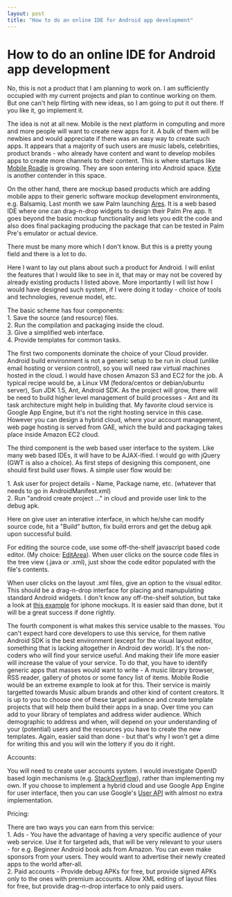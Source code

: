 ```yaml
---
layout: post
title: "How to do an online IDE for Android app development"
---
```

How to do an online IDE for Android app development
===
No, this is not a product that I am planning to work on. I am sufficiently occupied with my current projects and plan to continue working on them. But one can't help flirting with new ideas, so I am going to put it out there. If you like it, go implement it.  
  
The idea is not at all new. Mobile is the next platform in computing and more and more people will want to create new apps for it. A bulk of them will be newbies and would appreciate if there was an easy way to create such apps. It appears that a majority of such users are music labels, celebrities, product brands - who already have content and want to develop mobiles apps to create more channels to their content. This is where startups like [Mobile Roadie][0] is growing. They are soon entering into Android space. [Kyte][1] is another contender in this space.  
  
On the other hand, there are mockup based products which are adding mobile apps to their generic software mockup development environments, e.g. Balsamiq. Last month we saw Palm launching [Ares][2]. It is a web based IDE where one can drag-n-drop widgets to design their Palm Pre app. It goes beyond the basic mockup functionality and lets you edit the code and also does final packaging producing the package that can be tested in Palm Pre's emulator or actual device.  
  
There must be many more which I don't know. But this is a pretty young field and there is a lot to do.  
  
Here I want to lay out plans about such a product for Android. I will enlist the features that I would like to see in it, that may or may not be covered by already existing products I listed above. More importantly I will list how I would have designed  such system, if I were doing it today - choice of tools and technologies, revenue model, etc.  
  
The basic scheme has four components:  
1\. Save the source (and resource) files.  
2\. Run the compilation and packaging inside the cloud.  
3\. Give a simplified web interface.  
4\. Provide templates for common tasks.  
  
The first two components dominate the choice of your Cloud provider. Android build environment is not a generic setup to be run in cloud (unlike email hosting or version control), so you will need raw virtual machines hosted in the cloud. I would have chosen Amazon S3 and EC2 for the job. A typical recipe would be, a Linux VM (fedora/centos or debian/ubuntu server), Sun JDK 1.5, Ant, Android SDK. As the project will grow, there will be need to build higher level management of build processes - Ant and its task architecture might help in building that. My favorite cloud service is Google App Engine, but it's not the right hosting service in this case. However you can design a hybrid cloud, where your account management, web page hosting is served from GAE, which the build and packaging takes place inside Amazon EC2 cloud.  
  
The third component is the web based user interface to the system. Like many web based IDEs, it will have to be AJAX-ified. I would go with jQuery (GWT is also a choice). As first steps of designing this component, one should first build user flows. A simple user flow would be:  
  
1\. Ask user for project details - Name, Package name, etc. (whatever that needs to go in AndroidManifest.xml)  
2\. Run "android create project ..." in cloud and provide user link to the debug apk.  
  
Here on give user an interative interface, in which he/she can modify source code, hit a "Build" button, fix build errors and get the debug apk upon successful build.  
  
For editing the source code, use some off-the-shelf javascript based code editor. (My choice: [EditArea][3]). When user clicks on the source code files in the tree view (.java or .xml), just show the code editor populated with the file's contents.  
  
When user clicks on the layout .xml files, give an option to the visual editor. This should be a drag-n-drop interface for placing and manupulating standard Android widgets. I don't know any off-the-shelf solution, but take a look at [this example][4] for iphone mockups. It is easier said than done, but it will be a great success if done rightly.  
  
The fourth component is what makes this service usable to the masses. You can't expect hard core developers to use this service, for them native Android SDK is the best environment (except for the visual layout editor, something that is lacking altogether in Android dev world). It's the non-coders who will find your service useful. And making their life more easier will increase the value of your service. To do that, you have to identify generic apps that masses would want to write - A music library browser, RSS reader, gallery of photos or some fancy list of items. Mobile Rodie would be an extreme example to look at for this. Their service is mainly targetted towards Music album brands and other kind of content creators. It is up to you to choose one of these target audience and create template projects that will help them build their apps in a snap. Over time you can add to your library of templates and address wider audience. Which demographic to address and when, will depend on your understanding of your (potential) users and the resources you have to create the new templates. Again, easier said than done - but that's why I won't get a dime for writing this and you will win the lottery if you do it right.  
  
Accounts:  
  
You will need to create user accounts system. I would investigate OpenID based login mechanisms (e.g. [StackOverflow][5]), rather than implementing my own. If you choose to implement a hybrid cloud and use Google App Engine for user interface, then you can use Google's [User API][6] with almost no extra implementation.  
  
Pricing:  
  
There are two ways you can earn from this service:  
1\. Ads - You have the advantage of having a very specific audience of your web service. Use it for targeted ads, that will be very relevant to your users - for e.g. Beginner Android book ads from Amazon. You can even make sponsors from your users. They would want to advertise their newly created apps to the world after-all.  
2\. Paid accounts - Provide debug APKs for free, but provide signed APKs only to the ones with premium accounts. Allow XML editing of layout files for free, but provide drag-n-drop interface to only paid users.

[0]: http://www.mobileroadie.com/
[1]: http://www.kyte.com/
[2]: http://ares.palm.com/Ares/about.html
[3]: http://www.cdolivet.com/index.php?page=editArea&sess=ecd8cb8986b661a27cfa0d47c9099018
[4]: http://iphonemockup.lkmc.ch/
[5]: http://stackoverflow.com/
[6]: http://code.google.com/appengine/docs/python/users/userclass.html
